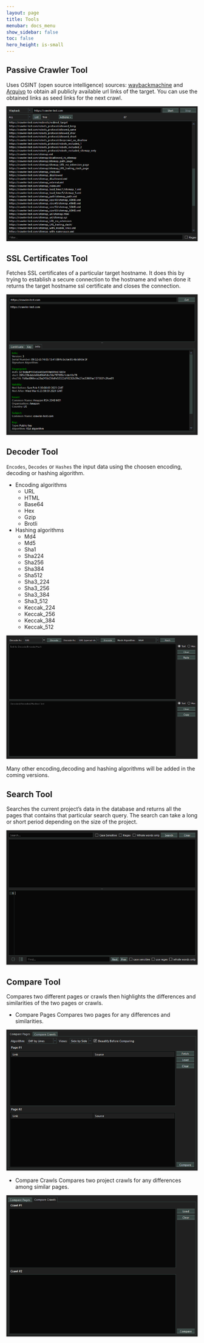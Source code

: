 ```yaml
---
layout: page
title: Tools
menubar: docs_menu
show_sidebar: false
toc: false
hero_height: is-small
---
```


## **Passive Crawler Tool**
Uses OSINT (open source intelligence) sources: [waybackmachine](https://wayback.archive-it.org) and [Arquivo](https://arquivo.pt/) to obtain all publicly available url links of the target. You can use the obtained links as seed links for the next crawl.

<center><img src="/ssuite/docs/res/passive_crawler_tool.png"></center>

## **SSL Certificates Tool**
Fetches SSL certificates of a particular target hostname. It does this by trying to establish a secure connection to the hostname and when done it returns the target hostname ssl certificate and closes the connection.

<center><img src="/ssuite/docs/res/ssl_tool.png"></center>

## **Decoder Tool**
`Encodes`, `Decodes` or `Hashes` the input data using the choosen encoding, decoding or hashing algorithm. 
- Encoding algorithms
    - URL
    - HTML
    - Base64
    - Hex
    - Gzip
    - Brotli
- Hashing algorithms
    - Md4
    - Md5
    - Sha1
    - Sha224
    - Sha256
    - Sha384
    - Sha512
    - Sha3_224
    - Sha3_256
    - Sha3_384
    - Sha3_512
    - Keccak_224
    - Keccak_256
    - Keccak_384
    - Keccak_512

<center><img src="/ssuite/docs/res/decoder_tool.png"></center>

Many other encoding,decoding and hashing algorithms will be added in the coming versions.


## **Search Tool**
Searches the current project’s data in the database and returns all the pages that contains that particular search query. The search can take a long or short period depending on the size of the project.

<center><img src="/ssuite/docs/res/search_tool.png"></center>

## **Compare Tool**
Compares two different pages or crawls then highlights the differences and similarities of the two pages or crawls.

- Compare Pages
Compares two pages for any differences and similarities.
<center><img src="/ssuite/docs/res/compare_pages_tool.png"></center>

- Compare Crawls
Compares two project crawls for any differences among similar pages.

<center><img src="/ssuite/docs/res/compare_crawls_tool.png"></center>